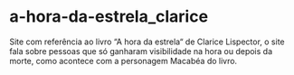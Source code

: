 # a-hora-da-estrela_clarice
Site com referência ao livro “A hora da estrela“ de Clarice Lispector, o site fala sobre pessoas que só ganharam visibilidade na hora ou depois da morte, como acontece com a personagem Macabéa do livro. 
